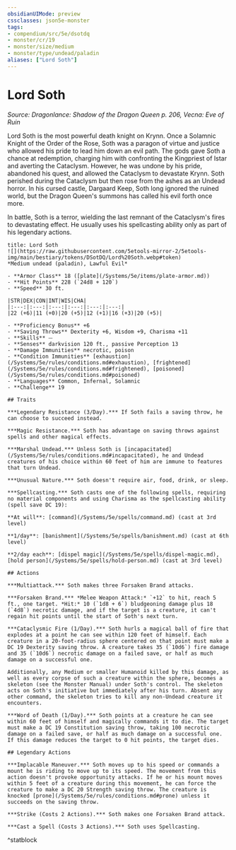 ```yaml
---
obsidianUIMode: preview
cssclasses: json5e-monster
tags:
- compendium/src/5e/dsotdq
- monster/cr/19
- monster/size/medium
- monster/type/undead/paladin
aliases: ["Lord Soth"]
---
```

# Lord Soth
*Source: Dragonlance: Shadow of the Dragon Queen p. 206, Vecna: Eve of Ruin*  

Lord Soth is the most powerful death knight on Krynn. Once a Solamnic Knight of the Order of the Rose, Soth was a paragon of virtue and justice who allowed his pride to lead him down an evil path. The gods gave Soth a chance at redemption, charging him with confronting the Kingpriest of Istar and averting the Cataclysm. However, he was undone by his pride, abandoned his quest, and allowed the Cataclysm to devastate Krynn. Soth perished during the Cataclysm but then rose from the ashes as an Undead horror. In his cursed castle, Dargaard Keep, Soth long ignored the ruined world, but the Dragon Queen's summons has called his evil forth once more.

In battle, Soth is a terror, wielding the last remnant of the Cataclysm's fires to devastating effect. He usually uses his spellcasting ability only as part of his legendary actions.

```ad-statblock
title: Lord Soth
![](https://raw.githubusercontent.com/5etools-mirror-2/5etools-img/main/bestiary/tokens/DSotDQ/Lord%20Soth.webp#token)
*Medium undead (paladin), Lawful Evil*

- **Armor Class** 18 ([plate](/Systems/5e/items/plate-armor.md))
- **Hit Points** 228 (`24d8 + 120`)
- **Speed** 30 ft.

|STR|DEX|CON|INT|WIS|CHA|
|:---:|:---:|:---:|:---:|:---:|:---:|
|22 (+6)|11 (+0)|20 (+5)|12 (+1)|16 (+3)|20 (+5)|

- **Proficiency Bonus** +6
- **Saving Throws** Dexterity +6, Wisdom +9, Charisma +11
- **Skills** ⏤
- **Senses** darkvision 120 ft., passive Perception 13
- **Damage Immunities** necrotic, poison
- **Condition Immunities** [exhaustion](/Systems/5e/rules/conditions.md#exhaustion), [frightened](/Systems/5e/rules/conditions.md#frightened), [poisoned](/Systems/5e/rules/conditions.md#poisoned)
- **Languages** Common, Infernal, Solamnic
- **Challenge** 19

## Traits

***Legendary Resistance (3/Day).*** If Soth fails a saving throw, he can choose to succeed instead.

***Magic Resistance.*** Soth has advantage on saving throws against spells and other magical effects.

***Marshal Undead.*** Unless Soth is [incapacitated](/Systems/5e/rules/conditions.md#incapacitated), he and Undead creatures of his choice within 60 feet of him are immune to features that turn Undead.

***Unusual Nature.*** Soth doesn't require air, food, drink, or sleep.

***Spellcasting.*** Soth casts one of the following spells, requiring no material components and using Charisma as the spellcasting ability (spell save DC 19):

**At will**: [command](/Systems/5e/spells/command.md) (cast at 3rd level)

**1/day**: [banishment](/Systems/5e/spells/banishment.md) (cast at 6th level)

**2/day each**: [dispel magic](/Systems/5e/spells/dispel-magic.md), [hold person](/Systems/5e/spells/hold-person.md) (cast at 3rd level)

## Actions

***Multiattack.*** Soth makes three Forsaken Brand attacks.

***Forsaken Brand.*** *Melee Weapon Attack:* `+12` to hit, reach 5 ft., one target. *Hit:* 10 (`1d8 + 6`) bludgeoning damage plus 18 (`4d8`) necrotic damage, and if the target is a creature, it can't regain hit points until the start of Soth's next turn.

***Cataclysmic Fire (1/Day).*** Soth hurls a magical ball of fire that explodes at a point he can see within 120 feet of himself. Each creature in a 20-foot-radius sphere centered on that point must make a DC 19 Dexterity saving throw. A creature takes 35 (`10d6`) fire damage and 35 (`10d6`) necrotic damage on a failed save, or half as much damage on a successful one.

Additionally, any Medium or smaller Humanoid killed by this damage, as well as every corpse of such a creature within the sphere, becomes a skeleton (see the Monster Manual) under Soth's control. The skeleton acts on Soth's initiative but immediately after his turn. Absent any other command, the skeleton tries to kill any non-Undead creature it encounters.

***Word of Death (1/Day).*** Soth points at a creature he can see within 60 feet of himself and magically commands it to die. The target must make a DC 19 Constitution saving throw, taking 100 necrotic damage on a failed save, or half as much damage on a successful one. If this damage reduces the target to 0 hit points, the target dies.

## Legendary Actions

***Implacable Maneuver.*** Soth moves up to his speed or commands a mount he is riding to move up to its speed. The movement from this action doesn't provoke opportunity attacks. If he or his mount moves within 5 feet of a creature during this movement, he can force the creature to make a DC 20 Strength saving throw. The creature is knocked [prone](/Systems/5e/rules/conditions.md#prone) unless it succeeds on the saving throw.

***Strike (Costs 2 Actions).*** Soth makes one Forsaken Brand attack.

***Cast a Spell (Costs 3 Actions).*** Soth uses Spellcasting.
```
^statblock